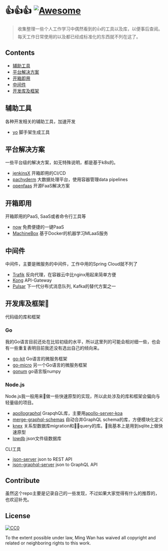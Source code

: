 # 👍👍👍 [![Awesome](https://awesome.re/badge.svg)](https://awesome.re)

> 收集整理一些个人工作学习中偶然看到的👍的工具以及库，以便事后查阅。 每天工作日常使用的以及都已经成标准化的东西就不列在这了。


## Contents

- [辅助工具](#辅助工具)
- [平台解决方案](#平台解决方案)
- [开箱即用](#开箱即用)
- [中间件](#中间件)
- [开发库及框架](#开发库及框架)

## 辅助工具

各种开发相关的辅助工具，加速开发

- [yo](https://yeoman.io/) 脚手架生成工具

## 平台解决方案

一些平台级的解决方案，如无特殊说明，都是基于k8s的。

- [jenkinsX](https://jenkins-x.io/) 开箱即用的CI/CD
- [pachyderm](https://www.pachyderm.io/) 大数据处理平台，使用容器管理data pipelines
- [openfaas](https://www.openfaas.com/) 开源FaaS解决方案

## 开箱即用

开箱即用的PaaS, SaaS或者命令行工具等
- [now](https://zeit.co/now) 免费便捷的一键PaaS
- [MachineBox](https://machinebox.io/) 基于Docker的机器学习MLaaS服务

## 中间件
中间件，主要是微服务的中间件，工作中用的Spring Cloud就不列了
- [Trafik](https://traefik.io/) 反向代理，在容器云中比nginx用起来简单方便
- [Kong](https://konghq.com) API-Gateway
- [Pulsar](http://pulsar.apache.org/) 下一代分布式消息队列, Kafka的替代方案之一

## 开发库及框架
代码级的库和框架
### Go
我的Go语言目前还处在比较初级的水平，所以这里列的可能会相对细一些，也会有一些重复表明目前我还没有选出自己的倾向来。
- [go-kit](http://gokit.io/) Go语言的微服务框架
- [go-micro](https://micro.mu/docs/go-micro.html) 另一个Go语言的微服务框架
- [gonum](https://www.gonum.org/) go语言版numpy
### Node.js
Node.js我一般用来做一些快速原型的实现，所以此处涉及的库和框架会偏向与轻量级的项目。
- [apollographql](https://www.apollographql.com/) GrapqhQL库，主要用[apollo-server-koa](https://www.npmjs.com/package/apollo-server-koa)
- [merge-graphql-schemas](https://www.npmjs.com/package/merge-graphql-schemas) 自动合并GraphQL schema的库，方便模块化定义
- [knex](https://www.npmjs.com/package/knex) 关系型数据库migration和query的库。我基本上是用到sqlite上做快速原型
- [lowdb](https://www.npmjs.com/package/lowdb) json文件级数据库

CLI工具
- [json-server](https://www.npmjs.com/package/json-server) json to REST API
- [json-graphql-server](https://www.npmjs.com/package/json-graphql-server) json to GraphQL API

## Contribute

虽然这个repo主要是记录自己的一些发现，不过如果大家觉得有什么的推荐的，也欢迎补充。


## License

[![CC0](http://mirrors.creativecommons.org/presskit/buttons/88x31/svg/cc-zero.svg)](http://creativecommons.org/publicdomain/zero/1.0)

To the extent possible under law, Ming Wan has waived all copyright and
related or neighboring rights to this work.
